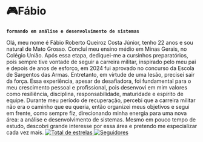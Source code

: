 # 🎮Fábio
**`formando em análise e desenvolvimento de sistemas`**

Olá, meu nome é Fábio Roberto Queiroz Costa Júnior, tenho 22 anos e sou natural de Mato Grosso. Concluí meu ensino médio em Minas Gerais, no Colégio União.
Após essa etapa, dediquei-me a cursinhos preparatórios, pois sempre tive vontade de seguir a carreira militar, inspirado pelo meu pai e depois de anos de esforço, em 2024 fui aprovado no concurso da Escola de Sargentos das Armas. Entretanto, em virtude de uma lesão, precisei sair da força. Essa experiência, apesar de desafiadora, foi fundamental para o meu crescimento pessoal e profissional, pois desenvovi em mim valores como resiliência, disciplina, responsabilidade, maturidade e espírito de equipe. Durante meu período de recuperação, percebi que a carreira militar não era o caminho que eu queria, então organizei meus objetivos e segui em frente, como sempre fiz, direcionando minha energia para uma nova área: a análise e desenvolvimento de sistemas. Mesmo em pouco tempo de estudo, descobri grande interesse por essa área e pretendo me especializar cada vez mais.
 <a href="https://github.com/Larissakich?tab=repositories&sort=stargazers">
        <img 
            alt="Total de estrelas" 
            title="Total de estrelas GitHub" 
            src="https://custom-icon-badges.demolab.com/github/stars/Larissakich?color=55960c&style=for-the-badge&labelColor=488207&logo=star&label=estrelas"
        />
    </a>
    <a href="https://github.com/Larissakich?tab=followers">
        <img 
            alt="Seguidores" 
            title="Me siga no GitHub" 
            src="https://custom-icon-badges.demolab.com/github/followers/Larissakich?color=236ad3&labelColor=1155ba&style=for-the-badge&logo=github&label=Seguidores&logoColor=white"
        />
    </a>
</p>
